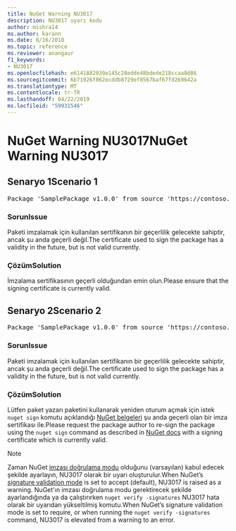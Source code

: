 ```yaml
---
title: NuGet Warning NU3017
description: NU3017 uyarı kodu
author: mishra14
ms.author: karann
ms.date: 8/16/2018
ms.topic: reference
ms.reviewer: anangaur
f1_keywords:
- NU3017
ms.openlocfilehash: e6141882039e145c28edde48bdede218ccaa8d86
ms.sourcegitcommit: 6b71926f062ecddb8729ef8567baf67fd269642a
ms.translationtype: MT
ms.contentlocale: tr-TR
ms.lasthandoff: 04/22/2019
ms.locfileid: "59931546"
---
```

# <a name="nuget-warning-nu3017"></a><span data-ttu-id="c0027-103">NuGet Warning NU3017</span><span class="sxs-lookup"><span data-stu-id="c0027-103">NuGet Warning NU3017</span></span>

## <a name="scenario-1"></a><span data-ttu-id="c0027-104">Senaryo 1</span><span class="sxs-lookup"><span data-stu-id="c0027-104">Scenario 1</span></span>

<pre>Package 'SamplePackage v1.0.0' from source 'https://contoso.com/index.json': The signing certificate is not yet valid.</pre>

### <a name="issue"></a><span data-ttu-id="c0027-105">Sorun</span><span class="sxs-lookup"><span data-stu-id="c0027-105">Issue</span></span>

<span data-ttu-id="c0027-106">Paketi imzalamak için kullanılan sertifikanın bir geçerlilik gelecekte sahiptir, ancak şu anda geçerli değil.</span><span class="sxs-lookup"><span data-stu-id="c0027-106">The certificate used to sign the package has a validity in the future, but is not valid currently.</span></span>


### <a name="solution"></a><span data-ttu-id="c0027-107">Çözüm</span><span class="sxs-lookup"><span data-stu-id="c0027-107">Solution</span></span>

<span data-ttu-id="c0027-108">İmzalama sertifikasının geçerli olduğundan emin olun.</span><span class="sxs-lookup"><span data-stu-id="c0027-108">Please ensure that the signing certificate is currently valid.</span></span>



## <a name="scenario-2"></a><span data-ttu-id="c0027-109">Senaryo 2</span><span class="sxs-lookup"><span data-stu-id="c0027-109">Scenario 2</span></span>

<pre>Package 'SamplePackage v1.0.0' from source 'https://contoso.com/index.json': The primary signature's certificate is not yet valid.</pre>

### <a name="issue"></a><span data-ttu-id="c0027-110">Sorun</span><span class="sxs-lookup"><span data-stu-id="c0027-110">Issue</span></span>

<span data-ttu-id="c0027-111">Paketi imzalamak için kullanılan sertifikanın bir geçerlilik gelecekte sahiptir, ancak şu anda geçerli değil.</span><span class="sxs-lookup"><span data-stu-id="c0027-111">The certificate used to sign the package has a validity in the future, but is not valid currently.</span></span>


### <a name="solution"></a><span data-ttu-id="c0027-112">Çözüm</span><span class="sxs-lookup"><span data-stu-id="c0027-112">Solution</span></span>

<span data-ttu-id="c0027-113">Lütfen paket yazarı paketini kullanarak yeniden oturum açmak için istek `nuget sign` komutu açıklandığı [NuGet belgeleri](https://docs.microsoft.com/en-us/nuget/create-packages/sign-a-package) şu anda geçerli olan bir imza sertifikası ile.</span><span class="sxs-lookup"><span data-stu-id="c0027-113">Please request the package author to re-sign the package using the `nuget sign` command as described in [NuGet docs](https://docs.microsoft.com/en-us/nuget/create-packages/sign-a-package) with a signing certificate which is currently valid.</span></span>


> [!Note]
> <span data-ttu-id="c0027-114">Zaman NuGet [imzası doğrulama modu](https://docs.microsoft.com/en-us/nuget/consume-packages/installing-signed-packages#configure-package-signature-requirements) olduğunu (varsayılan) kabul edecek şekilde ayarlayın, NU3017 olarak bir uyarı oluşturulur.</span><span class="sxs-lookup"><span data-stu-id="c0027-114">When NuGet’s [signature validation mode](https://docs.microsoft.com/en-us/nuget/consume-packages/installing-signed-packages#configure-package-signature-requirements) is set to accept (default), NU3017 is raised as a warning.</span></span> <span data-ttu-id="c0027-115">NuGet'ın imzası doğrulama modu gerektirecek şekilde ayarlandığında ya da çalıştırırken `nuget verify -signatures` NU3017 hata olarak bir uyarıdan yükseltilmiş komutu.</span><span class="sxs-lookup"><span data-stu-id="c0027-115">When NuGet’s signature validation mode is set to require, or when running the `nuget verify -signatures` command, NU3017 is elevated from a warning to an error.</span></span> 